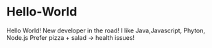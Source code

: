 # Hello-World
Hello World!
New developer in the road!
I like Java,Javascript, Phyton, Node.js
Prefer pizza + salad -> health issues!
